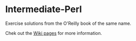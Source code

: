 Intermediate-Perl
=================

Exercise solutions from the O'Reilly book of the same name.

Chek out the [Wiki pages](https://github.com/ardavey/Intermediate-Perl/wiki) for more information.
